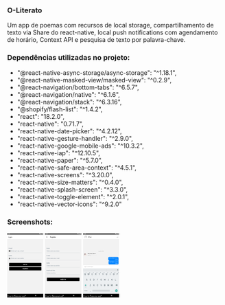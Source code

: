 ### O-Literato

Um app de poemas com recursos de local storage, compartilhamento de texto via Share do react-native, local push notifications com agendamento de horário, Context API e pesquisa de texto por palavra-chave.

### Dependências utilizadas no projeto:

<ul>
     <li>"@react-native-async-storage/async-storage": "^1.18.1",</li>
     <li>"@react-native-masked-view/masked-view": "^0.2.9",</li>
     <li>"@react-navigation/bottom-tabs": "^6.5.7",</li>
     <li>"@react-navigation/native": "^6.1.6",</li>
     <li>"@react-navigation/stack": "^6.3.16",</li>
     <li>"@shopify/flash-list": "^1.4.2",</li>
     <li>"react": "18.2.0",</li>
     <li>"react-native": "0.71.7",</li>
     <li>"react-native-date-picker": "^4.2.12",</li>
     <li>"react-native-gesture-handler": "^2.9.0",</li>
     <li>"react-native-google-mobile-ads": "^10.3.2",</li>
     <li>"react-native-iap": "^12.10.5",</li>
     <li>"react-native-paper": "^5.7.0",</li>
     <li>"react-native-safe-area-context": "^4.5.1",</li>
     <li>"react-native-screens": "^3.20.0",</li>
     <li>"react-native-size-matters": "^0.4.0",</li>
     <li>"react-native-splash-screen": "^3.3.0",</li>
     <li>"react-native-toggle-element": "^2.0.1",</li>
     <li>"react-native-vector-icons": "^9.2.0"</li>
</ul> 

### Screenshots:

<div style='display: inline_block'>
     <img style='height:150px' align='center' alt='image' src='https://github.com/bgomes107/Chat/blob/main/screenshots/screenshot-2022-08-24_18.42.17.729.png'/>
    <img style='height:150px' align='center' alt='image' src='https://github.com/bgomes107/Chat/blob/main/screenshots/screenshot-2022-08-24_18.42.44.937.png'/>
    <img style='height:150px' align='center' alt='image' src='https://github.com/bgomes107/Chat/blob/main/screenshots/screenshot-2022-08-24_18.45.31.69.png'/>
</div>

